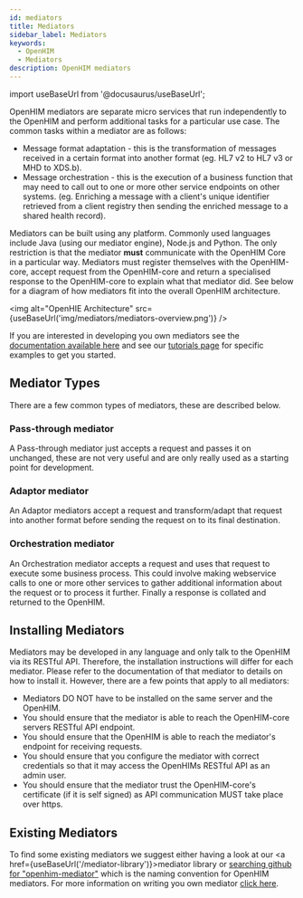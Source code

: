 ```yaml
---
id: mediators
title: Mediators
sidebar_label: Mediators
keywords:
  - OpenHIM
  - Mediators
description: OpenHIM mediators
---
```


import useBaseUrl from '@docusaurus/useBaseUrl';

OpenHIM mediators are separate micro services that run independently to the OpenHIM and perform additional tasks for a particular use case. The common tasks within a mediator are as follows:

- Message format adaptation - this is the transformation of messages received in a certain format into another format (eg. HL7 v2 to HL7 v3 or MHD to XDS.b).
- Message orchestration - this is the execution of a business function that may need to call out to one or more other service endpoints on other systems. (eg. Enriching a message with a client's unique identifier retrieved from a client registry then sending the enriched message to a shared health record).

Mediators can be built using any platform. Commonly used languages include Java (using our mediator engine), Node.js and Python. The only restriction is that the mediator **must** communicate with the OpenHIM Core in a particular way. Mediators must register themselves with the OpenHIM-core, accept request from the OpenHIM-core and return a specialised response to the OpenHIM-core to explain what that mediator did. See below for a diagram of how mediators fit into the overall OpenHIM architecture.

<img alt="OpenHIE Architecture" src={useBaseUrl('img/mediators/mediators-overview.png')} />

If you are interested in developing you own mediators see the [documentation available here](../dev-guide/developing-mediators) and see our [tutorials page](../tutorial/mediators/basic-scaffold) for specific examples to get you started.

## Mediator Types

There are a few common types of mediators, these are described below.

### Pass-through mediator

A Pass-through mediator just accepts a request and passes it on unchanged, these are not very useful and are only really used as a starting point for development.

### Adaptor mediator

An Adaptor mediators accept a request and transform/adapt that request into another format before sending the request on to its final destination.

### Orchestration mediator

An Orchestration mediator accepts a request and uses that request to execute some business process. This could involve making webservice calls to one or more other services to gather additional information about the request or to process it further. Finally a response is collated and returned to the OpenHIM.

## Installing Mediators

Mediators may be developed in any language and only talk to the OpenHIM via its RESTful API. Therefore, the installation instructions will differ for each mediator. Please refer to the documentation of that mediator to details on how to install it. However, there are a few points that apply to all mediators:

- Mediators DO NOT have to be installed on the same server and the OpenHIM.
- You should ensure that the mediator is able to reach the OpenHIM-core servers RESTful API endpoint.
- You should ensure that the OpenHIM is able to reach the mediator's endpoint for receiving requests.
- You should ensure that you configure the mediator with correct credentials so that it may access the OpenHIMs RESTful API as an admin user.
- You should ensure that the mediator trust the OpenHIM-core's certificate (if it is self signed) as API communication MUST take place over https.

## Existing Mediators

To find some existing mediators we suggest either having a look at our <a href={useBaseUrl('/mediator-library')}>mediator library</a> or [searching github for "openhim-mediator"](https://github.com/search?utf8=%E2%9C%93&q=%22openhim-mediator%22&type=Repositories&ref=searchresults) which is the naming convention for OpenHIM mediators. For more information on writing you own mediator [click here](../dev-guide/mediators.html).
